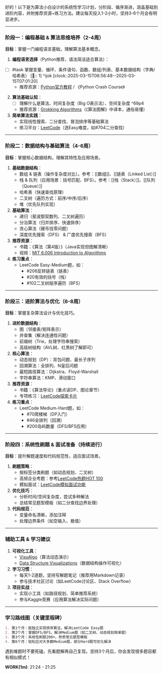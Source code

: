 好的！以下是为算法小白设计的系统性学习计划，分阶段、循序渐进，涵盖基础到进阶内容，并附推荐资源+练习方法。建议每天投入1-2小时，坚持3-6个月会有明显进步。

---

### **阶段一：编程基础 & 算法思维培养（2-4周）**
**目标**：掌握一门编程语言基础，理解算法基本概念。
1. **编程语言选择**（Python推荐，语法简洁适合算法）：
- [ ] #task 掌握变量、循环、条件语句、函数、数组/列表、基本数据结构（字典/哈希表） [🍅:: 1]   ^ijok
      [clock::2025-03-15T06:56:48--2025-03-15T07:01:20]
   - 推荐资源：[Python官方教程](https://docs.python.org/3/tutorial/) / 《Python Crash Course》
2. **算法基础认知**：
   - [ ] 理解什么是算法、时间复杂度（Big O表示法）、空间复杂度  ^69p4
   - 推荐资源：[Grokking Algorithms](https://book.douban.com/subject/26642302/)（《算法图解》中译本，通俗易懂）
3. **简单算法实践**：
   - 实现线性搜索、二分查找、冒泡排序等基础算法
   - 练习平台：[LeetCode](https://leetcode.com/)（选Easy难度，如#704二分查找）

---

### **阶段二：数据结构与基础算法（4-6周）**
**目标**：掌握核心数据结构，理解其特性及应用场景。
1. **基础数据结构**：
   - 数组 & 链表（操作复杂度对比）。参考：[[数组]]、[[链表（Linked List）]]
   - 栈 & 队列（应用场景：括号匹配、BFS）。参考：[[栈（Stack）]]、[[队列（Queue）]]
   - 哈希表（快速查找原理）
   - 二叉树（遍历方式：前序/中序/后序）
   - 堆（优先队列实现）
2. **基础算法**：
   - 递归（斐波那契数列、二叉树遍历）
   - 分治算法（归并排序、快速排序）
   - 贪心算法（硬币找零问题）
   - 深度优先搜索（DFS） & 广度优先搜索（BFS）
3. **推荐资源**：
   - 书籍：《算法（第4版）》（Java实现但图解清晰）
   - 视频：[MIT 6.006 Introduction to Algorithms](https://ocw.mit.edu/courses/6-006-introduction-to-algorithms-spring-2020/)
4. **练习重点**：
   - LeetCode Easy-Medium题，如：
     - #206反转链表（链表）
     - #20有效的括号（栈）
     - #102二叉树层序遍历（BFS）

---

### **阶段三：进阶算法与优化（6-8周）**
**目标**：掌握复杂算法设计与优化技巧。
1. **进阶数据结构**：
   - 图（邻接表/矩阵表示）
   - 并查集（解决连通性问题）
   - 前缀树（Trie，处理字符串搜索）
   - 高级树结构（AVL树、红黑树了解即可）
2. **核心算法**：
   - 动态规划（DP）：背包问题、最长子序列
   - 回溯算法：全排列、N皇后问题
   - 最短路径算法：Dijkstra、Floyd-Warshall
   - 字符串算法：KMP、滑动窗口
3. **推荐资源**：
   - 书籍：《算法导论》（重点读DP、图论章节）
   - 专项练习：[LeetCode探索卡片](https://leetcode.com/explore/)
4. **练习重点**：
   - LeetCode Medium-Hard题，如：
     - #70爬楼梯（DP入门）
     - #46全排列（回溯）
     - #200岛屿数量（DFS/BFS应用）

---

### **阶段四：系统性刷题 & 面试准备（持续进行）**
**目标**：提升解题速度和代码规范性，适应面试场景。
1. **刷题策略**：
   - 按标签分类刷题（如动态规划、二叉树）
   - 高频企业考题：参考[LeetCode热题HOT 100](https://leetcode.cn/problem-list/2cktkvj/)
   - 模拟面试：[LeetCode模拟面试功能](https://leetcode.com/interview/)
2. **优化技巧**：
   - 分析时间/空间复杂度，尝试多种解法
   - 总结常见题型模板（如二分查找边界处理）
3. **代码规范**：
   - 变量命名清晰，添加注释
   - 处理边界条件（如空输入、极值）

---

### **辅助工具 & 学习建议**
1. **可视化工具**：
   - [VisuAlgo](https://visualgo.net/)（算法动态演示）
   - [Data Structure Visualizations](https://www.cs.usfca.edu/~galles/visualization/)（数据结构操作可视化）
2. **学习习惯**：
   - 每天1-2道题，坚持写解题笔记（推荐用Markdown记录）
   - 参与技术社区讨论（如LeetCode讨论区、Stack Overflow）
3. **项目实战**：
   - 实现小工具（如路径规划、简单推荐系统）
   - 参与Kaggle竞赛（应用算法解决实际问题）

---

### **学习路线图（关键里程碑）**
```markdown
1. 第1个月：能独立实现排序算法，解决LeetCode Easy题
2. 第2个月：掌握DFS/BFS，解决Medium题（如二叉树、动态规划简单题）
3. 第3个月：系统性刷题200+，熟悉常见题型模板
4. 第6个月：轻松应对大多数Medium题，部分Hard题可优化解决
```

遇到难题时不要死磕，先看题解再自己复现。坚持3个月后，你会发现很多题目都有相似模式！

**WORK(1m)**: 21:24 - 21:25